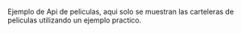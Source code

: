 Ejemplo de Api de peliculas, aqui solo se muestran las carteleras de peliculas utilizando un ejemplo practico.
